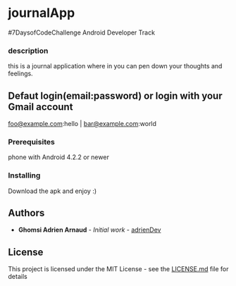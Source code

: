 # journalApp
#7DaysofCodeChallenge Android Developer Track

### description
this is a journal application where in you can pen down your thoughts and feelings.

## Defaut login(email:password) or login with your Gmail account
foo@example.com:hello | bar@example.com:world

### Prerequisites
phone with Android 4.2.2 or newer 

### Installing
Download the apk and enjoy :)

## Authors

* **Ghomsi Adrien Arnaud** - *Initial work* - [adrienDev](https://github.com/ghomsi)

## License

This project is licensed under the MIT License - see the [LICENSE.md](LICENSE.md) file for details
